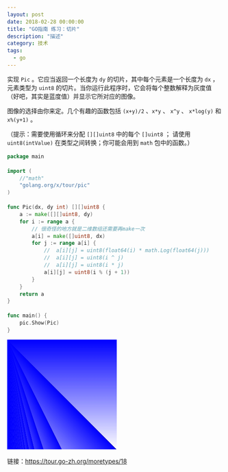 ```yaml
---
layout: post
date: 2018-02-28 00:00:00
title: "GO指南 练习：切片"
description: "描述"
category: 技术
tags: 
  - go
---
```



实现 `Pic` 。它应当返回一个长度为 `dy` 的切片，其中每个元素是一个长度为 `dx` ，元素类型为 `uint8` 的切片。当你运行此程序时，它会将每个整数解释为灰度值（好吧，其实是蓝度值）并显示它所对应的图像。

图像的选择由你来定。几个有趣的函数包括 `(x+y)/2` 、`x*y` 、 `x^y` 、 `x*log(y)` 和 `x%(y+1)` 。

（提示：需要使用循环来分配 `[][]uint8` 中的每个 `[]uint8` ； 请使用 `uint8(intValue)` 在类型之间转换；你可能会用到 `math` 包中的函数。）



```go
package main

import (
	//"math"
	"golang.org/x/tour/pic"
)

func Pic(dx, dy int) [][]uint8 {
	a := make([][]uint8, dy)
	for i := range a {
		// 很奇怪的地方就是二维数组还需要再make一次
		a[i] = make([]uint8, dx)
		for j := range a[i] {
			//	a[i][j] = uint8(float64(i) * math.Log(float64(j)))
			//	a[i][j] = uint8(i ^ j)
			//	a[i][j] = uint8(i * j)
			a[i][j] = uint8(i % (j + 1))
		}
	}
	return a
}

func main() {
	pic.Show(Pic)
}

```

![效果图](/assets/images/15197857698082.jpg)

链接：https://tour.go-zh.org/moretypes/18

<!-- 备注：巧用range来取得index和value -->




